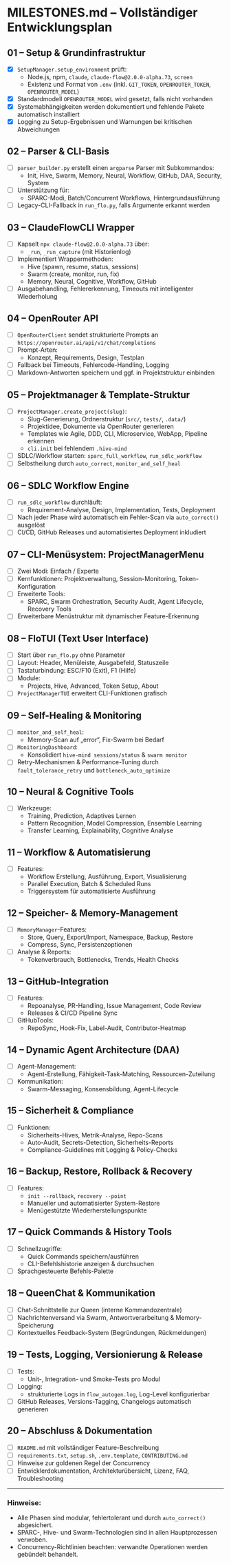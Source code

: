 # MILESTONES.md – Vollständiger Entwicklungsplan

## 01 – Setup & Grundinfrastruktur
- [x] `SetupManager.setup_environment` prüft:
  - Node.js, npm, `claude`, `claude-flow@2.0.0-alpha.73`, `screen`
  - Existenz und Format von `.env` (inkl. `GIT_TOKEN`, `OPENROUTER_TOKEN`, `OPENROUTER_MODEL`)
- [x] Standardmodell `OPENROUTER_MODEL` wird gesetzt, falls nicht vorhanden
- [x] Systemabhängigkeiten werden dokumentiert und fehlende Pakete automatisch installiert
- [x] Logging zu Setup-Ergebnissen und Warnungen bei kritischen Abweichungen

## 02 – Parser & CLI-Basis
- [ ] `parser_builder.py` erstellt einen `argparse` Parser mit Subkommandos:
  - Init, Hive, Swarm, Memory, Neural, Workflow, GitHub, DAA, Security, System
- [ ] Unterstützung für:
  - SPARC-Modi, Batch/Concurrent Workflows, Hintergrundausführung
- [ ] Legacy-CLI-Fallback in `run_flo.py`, falls Argumente erkannt werden

## 03 – ClaudeFlowCLI Wrapper
- [ ] Kapselt `npx claude-flow@2.0.0-alpha.73` über:
  - `_run`, `_run_capture` (mit Historienlog)
- [ ] Implementiert Wrappermethoden:
  - Hive (spawn, resume, status, sessions)
  - Swarm (create, monitor, run, fix)
  - Memory, Neural, Cognitive, Workflow, GitHub
- [ ] Ausgabehandling, Fehlererkennung, Timeouts mit intelligenter Wiederholung

## 04 – OpenRouter API
- [ ] `OpenRouterClient` sendet strukturierte Prompts an `https://openrouter.ai/api/v1/chat/completions`
- [ ] Prompt-Arten:
  - Konzept, Requirements, Design, Testplan
- [ ] Fallback bei Timeouts, Fehlercode-Handling, Logging
- [ ] Markdown-Antworten speichern und ggf. in Projektstruktur einbinden

## 05 – Projektmanager & Template-Struktur
- [ ] `ProjectManager.create_project(slug)`:
  - Slug-Generierung, Ordnerstruktur (`src/`, `tests/`, `.data/`)
  - Projektidee, Dokumente via OpenRouter generieren
  - Templates wie Agile, DDD, CLI, Microservice, WebApp, Pipeline erkennen
  - `cli.init` bei fehlendem `.hive-mind`
- [ ] SDLC/Workflow starten: `sparc_full_workflow`, `run_sdlc_workflow`
- [ ] Selbstheilung durch `auto_correct`, `monitor_and_self_heal`

## 06 – SDLC Workflow Engine
- [ ] `run_sdlc_workflow` durchläuft:
  - Requirement-Analyse, Design, Implementation, Tests, Deployment
- [ ] Nach jeder Phase wird automatisch ein Fehler-Scan via `auto_correct()` ausgelöst
- [ ] CI/CD, GitHub Releases und automatisiertes Deployment inkludiert

## 07 – CLI-Menüsystem: ProjectManagerMenu
- [ ] Zwei Modi: Einfach / Experte
- [ ] Kernfunktionen: Projektverwaltung, Session-Monitoring, Token-Konfiguration
- [ ] Erweiterte Tools:
  - SPARC, Swarm Orchestration, Security Audit, Agent Lifecycle, Recovery Tools
- [ ] Erweiterbare Menüstruktur mit dynamischer Feature-Erkennung

## 08 – FloTUI (Text User Interface)
- [ ] Start über `run_flo.py` ohne Parameter
- [ ] Layout: Header, Menüleiste, Ausgabefeld, Statuszeile
- [ ] Tastaturbindung: ESC/F10 (Exit), F1 (Hilfe)
- [ ] Module:
  - Projects, Hive, Advanced, Token Setup, About
- [ ] `ProjectManagerTUI` erweitert CLI-Funktionen grafisch

## 09 – Self-Healing & Monitoring
- [ ] `monitor_and_self_heal`:
  - Memory-Scan auf „error“, Fix-Swarm bei Bedarf
- [ ] `MonitoringDashboard`:
  - Konsolidiert `hive-mind sessions/status` & `swarm monitor`
- [ ] Retry-Mechanismen & Performance-Tuning durch `fault_tolerance_retry` und `bottleneck_auto_optimize`

## 10 – Neural & Cognitive Tools
- [ ] Werkzeuge:
  - Training, Prediction, Adaptives Lernen
  - Pattern Recognition, Model Compression, Ensemble Learning
  - Transfer Learning, Explainability, Cognitive Analyse

## 11 – Workflow & Automatisierung
- [ ] Features:
  - Workflow Erstellung, Ausführung, Export, Visualisierung
  - Parallel Execution, Batch & Scheduled Runs
  - Triggersystem für automatisierte Ausführung

## 12 – Speicher- & Memory-Management
- [ ] `MemoryManager`-Features:
  - Store, Query, Export/Import, Namespace, Backup, Restore
  - Compress, Sync, Persistenzoptionen
- [ ] Analyse & Reports:
  - Tokenverbrauch, Bottlenecks, Trends, Health Checks

## 13 – GitHub-Integration
- [ ] Features:
  - Repoanalyse, PR-Handling, Issue Management, Code Review
  - Releases & CI/CD Pipeline Sync
- [ ] GitHubTools:
  - RepoSync, Hook-Fix, Label-Audit, Contributor-Heatmap

## 14 – Dynamic Agent Architecture (DAA)
- [ ] Agent-Management:
  - Agent-Erstellung, Fähigkeit-Task-Matching, Ressourcen-Zuteilung
- [ ] Kommunikation:
  - Swarm-Messaging, Konsensbildung, Agent-Lifecycle

## 15 – Sicherheit & Compliance
- [ ] Funktionen:
  - Sicherheits-Hives, Metrik-Analyse, Repo-Scans
  - Auto-Audit, Secrets-Detection, Sicherheits-Reports
  - Compliance-Guidelines mit Logging & Policy-Checks

## 16 – Backup, Restore, Rollback & Recovery
- [ ] Features:
  - `init --rollback`, `recovery --point`
  - Manueller und automatisierter System-Restore
  - Menügestützte Wiederherstellungspunkte

## 17 – Quick Commands & History Tools
- [ ] Schnellzugriffe:
  - Quick Commands speichern/ausführen
  - CLI-Befehlshistorie anzeigen & durchsuchen
- [ ] Sprachgesteuerte Befehls-Palette

## 18 – QueenChat & Kommunikation
- [ ] Chat-Schnittstelle zur Queen (interne Kommandozentrale)
- [ ] Nachrichtenversand via Swarm, Antwortverarbeitung & Memory-Speicherung
- [ ] Kontextuelles Feedback-System (Begründungen, Rückmeldungen)

## 19 – Tests, Logging, Versionierung & Release
- [ ] Tests:
  - Unit-, Integration- und Smoke-Tests pro Modul
- [ ] Logging:
  - strukturierte Logs in `flow_autogen.log`, Log-Level konfigurierbar
- [ ] GitHub Releases, Versions-Tagging, Changelogs automatisch generieren

## 20 – Abschluss & Dokumentation
- [ ] `README.md` mit vollständiger Feature-Beschreibung
- [ ] `requirements.txt`, `setup.sh`, `.env.template`, `CONTRIBUTING.md`
- [ ] Hinweise zur goldenen Regel der Concurrency
- [ ] Entwicklerdokumentation, Architekturübersicht, Lizenz, FAQ, Troubleshooting

---

### Hinweise:
- Alle Phasen sind modular, fehlertolerant und durch `auto_correct()` abgesichert.
- SPARC-, Hive- und Swarm-Technologien sind in allen Hauptprozessen verwoben.
- Concurrency-Richtlinien beachten: verwandte Operationen werden gebündelt behandelt.
